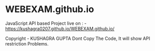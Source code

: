 # WEBEXAM.github.io


JavaScript API based Project live on : - https://kushagra0207.github.io/WEBEXAM.github.io/

Copyright - KUSHAGRA GUPTA
 Dont Copy The Code, It will show API restriction Problems.
